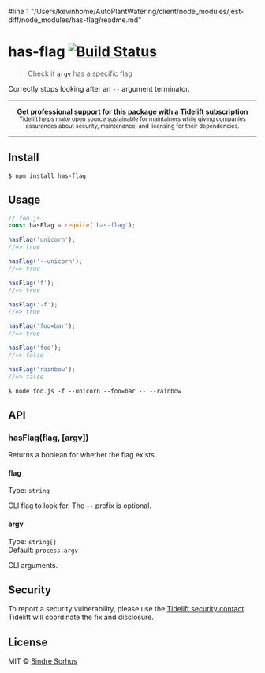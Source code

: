 #line 1 "/Users/kevinhome/AutoPlantWatering/client/node_modules/jest-diff/node_modules/has-flag/readme.md"
# has-flag [![Build Status](https://travis-ci.org/sindresorhus/has-flag.svg?branch=master)](https://travis-ci.org/sindresorhus/has-flag)

> Check if [`argv`](https://nodejs.org/docs/latest/api/process.html#process_process_argv) has a specific flag

Correctly stops looking after an `--` argument terminator.

---

<div align="center">
	<b>
		<a href="https://tidelift.com/subscription/pkg/npm-has-flag?utm_source=npm-has-flag&utm_medium=referral&utm_campaign=readme">Get professional support for this package with a Tidelift subscription</a>
	</b>
	<br>
	<sub>
		Tidelift helps make open source sustainable for maintainers while giving companies<br>assurances about security, maintenance, and licensing for their dependencies.
	</sub>
</div>

---


## Install

```
$ npm install has-flag
```


## Usage

```js
// foo.js
const hasFlag = require('has-flag');

hasFlag('unicorn');
//=> true

hasFlag('--unicorn');
//=> true

hasFlag('f');
//=> true

hasFlag('-f');
//=> true

hasFlag('foo=bar');
//=> true

hasFlag('foo');
//=> false

hasFlag('rainbow');
//=> false
```

```
$ node foo.js -f --unicorn --foo=bar -- --rainbow
```


## API

### hasFlag(flag, [argv])

Returns a boolean for whether the flag exists.

#### flag

Type: `string`

CLI flag to look for. The `--` prefix is optional.

#### argv

Type: `string[]`<br>
Default: `process.argv`

CLI arguments.


## Security

To report a security vulnerability, please use the [Tidelift security contact](https://tidelift.com/security). Tidelift will coordinate the fix and disclosure.


## License

MIT © [Sindre Sorhus](https://sindresorhus.com)
